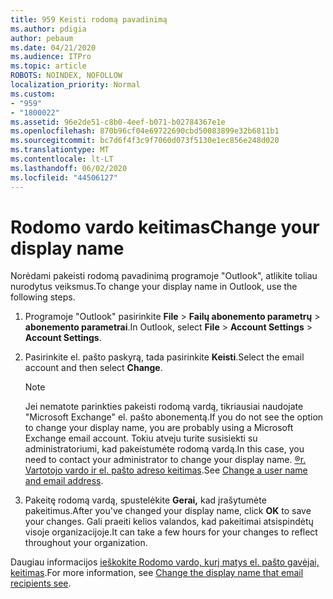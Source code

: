 ```yaml
---
title: 959 Keisti rodomą pavadinimą
ms.author: pdigia
author: pebaum
ms.date: 04/21/2020
ms.audience: ITPro
ms.topic: article
ROBOTS: NOINDEX, NOFOLLOW
localization_priority: Normal
ms.custom:
- "959"
- "1800022"
ms.assetid: 96e2de51-c8b0-4eef-b071-b02784367e1e
ms.openlocfilehash: 870b96cf04e69722690cbd50083899e32b6811b1
ms.sourcegitcommit: bc7d6f4f3c9f7060d073f5130e1ec856e248d020
ms.translationtype: MT
ms.contentlocale: lt-LT
ms.lasthandoff: 06/02/2020
ms.locfileid: "44506127"
---
```

# <a name="change-your-display-name"></a><span data-ttu-id="53d4e-102">Rodomo vardo keitimas</span><span class="sxs-lookup"><span data-stu-id="53d4e-102">Change your display name</span></span>
  
<span data-ttu-id="53d4e-103">Norėdami pakeisti rodomą pavadinimą programoje "Outlook", atlikite toliau nurodytus veiksmus.</span><span class="sxs-lookup"><span data-stu-id="53d4e-103">To change your display name in Outlook, use the following steps.</span></span>
  
1. <span data-ttu-id="53d4e-104">Programoje "Outlook" pasirinkite **File** \> **Failų abonemento parametrų** \> **abonemento parametrai**.</span><span class="sxs-lookup"><span data-stu-id="53d4e-104">In Outlook, select **File** \> **Account Settings** \> **Account Settings**.</span></span>

2. <span data-ttu-id="53d4e-105">Pasirinkite el. pašto paskyrą, tada pasirinkite **Keisti**.</span><span class="sxs-lookup"><span data-stu-id="53d4e-105">Select the email account and then select **Change**.</span></span>

    > [!NOTE]
    > <span data-ttu-id="53d4e-106">Jei nematote parinkties pakeisti rodomą vardą, tikriausiai naudojate "Microsoft Exchange" el. pašto abonementą.</span><span class="sxs-lookup"><span data-stu-id="53d4e-106">If you do not see the option to change your display name, you are probably using a Microsoft Exchange email account.</span></span> <span data-ttu-id="53d4e-107">Tokiu atveju turite susisiekti su administratoriumi, kad pakeistumėte rodomą vardą.</span><span class="sxs-lookup"><span data-stu-id="53d4e-107">In this case, you need to contact your administrator to change your display name.</span></span> <span data-ttu-id="53d4e-108">[®r. Vartotojo vardo ir el. pašto adreso keitimas](https://docs.microsoft.com/microsoft-365/admin/add-users/change-a-user-name-and-email-address).</span><span class="sxs-lookup"><span data-stu-id="53d4e-108">See [Change a user name and email address](https://docs.microsoft.com/microsoft-365/admin/add-users/change-a-user-name-and-email-address).</span></span>
  
3. <span data-ttu-id="53d4e-109">Pakeitę rodomą vardą, spustelėkite **Gerai,** kad įrašytumėte pakeitimus.</span><span class="sxs-lookup"><span data-stu-id="53d4e-109">After you've changed your display name, click **OK** to save your changes.</span></span> <span data-ttu-id="53d4e-110">Gali praeiti kelios valandos, kad pakeitimai atsispindėtų visoje organizacijoje.</span><span class="sxs-lookup"><span data-stu-id="53d4e-110">It can take a few hours for your changes to reflect throughout your organization.</span></span>

<span data-ttu-id="53d4e-111">Daugiau informacijos [ieškokite Rodomo vardo, kurį matys el. pašto gavėjai, keitimas](https://support.office.com/article/2b53331a-ba2a-4803-88dc-ac9fe376c8a9.aspx).</span><span class="sxs-lookup"><span data-stu-id="53d4e-111">For more information, see [Change the display name that email recipients see](https://support.office.com/article/2b53331a-ba2a-4803-88dc-ac9fe376c8a9.aspx).</span></span>
  